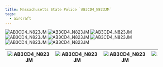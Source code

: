 ```yaml
---
title: Massachusetts State Police `AB3CD4_N823JM`
tags:
  - aircraft
---
```


![AB3CD4_N823JM](/aircraft/AB3CD4_N823JM/1.jpg)
![AB3CD4_N823JM](/aircraft/AB3CD4_N823JM/2.jpg)
![AB3CD4_N823JM](/aircraft/AB3CD4_N823JM/3.jpg)
![AB3CD4_N823JM](/aircraft/AB3CD4_N823JM/4.jpg)
![AB3CD4_N823JM](/aircraft/AB3CD4_N823JM/5.jpg)
![AB3CD4_N823JM](/aircraft/AB3CD4_N823JM/6.jpg)
![AB3CD4_N823JM](/aircraft/AB3CD4_N823JM/7.jpg)
![AB3CD4_N823JM](/aircraft/AB3CD4_N823JM/8.jpg)

| ![AB3CD4_N823JM](/aircraft/AB3CD4_N823JM/1.jpg) | ![AB3CD4_N823JM](/aircraft/AB3CD4_N823JM/2.jpg) | ![AB3CD4_N823JM](/aircraft/AB3CD4_N823JM/3.jpg) | ![AB3CD4_N823JM](/aircraft/AB3CD4_N823JM/4.jpg) | ![AB3CD4_N823JM](/aircraft/AB3CD4_N823JM/5.jpg) | ![AB3CD4_N823JM](/aircraft/AB3CD4_N823JM/6.jpg) | ![AB3CD4_N823JM](/aircraft/AB3CD4_N823JM/7.jpg) | ![AB3CD4_N823JM](/aircraft/AB3CD4_N823JM/8.jpg) |
| ----------------------------------------------- | ----------------------------------------------- | ----------------------------------------------- | ----------------------------------------------- | ----------------------------------------------- | ----------------------------------------------- | ----------------------------------------------- | ----------------------------------------------- |

